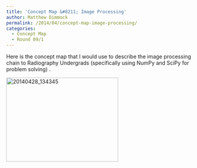 ```yaml
---
title: 'Concept Map &#8211; Image Processing'
author: Matthew Dimmock
permalink: /2014/04/concept-map-image-processing/
categories:
  - Concept Map
  - Round 09/1
---
```

Here is the concept map that I would use to describe the image processing chain to Radiography Undergrads (specifically using NumPy and SciPy for problem solving) .

[<img class="alignnone size-medium wp-image-6806" alt="20140428_134345" src="http://teaching.software-carpentry.org/wp-content/uploads/2014/04/20140428_134345-300x225.jpg" width="300" height="225" />][1]

&nbsp;

 [1]: http://teaching.software-carpentry.org/wp-content/uploads/2014/04/20140428_134345.jpg
